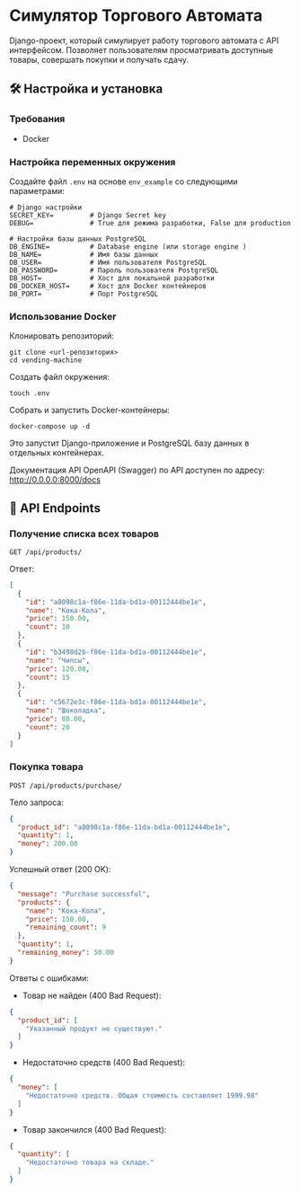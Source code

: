# Симулятор Торгового Автомата

Django-проект, который симулирует работу торгового автомата с API интерфейсом. Позволяет пользователям просматривать
доступные товары, совершать покупки и получать сдачу.

## 🛠️ Настройка и установка

### Требования

- Docker

### Настройка переменных окружения

Создайте файл `.env` на основе `env_example` со следующими параметрами:

```
# Django настройки
SECRET_KEY=         # Django Secret key
DEBUG=              # True для режима разработки, False для production

# Настройки базы данных PostgreSQL
DB_ENGINE=          # Database engine (или storage engine )
DB_NAME=            # Имя базы данных
DB_USER=            # Имя пользователя PostgreSQL
DB_PASSWORD=        # Пароль пользователя PostgreSQL
DB_HOST=            # Хост для локальной разработки
DB_DOCKER_HOST=     # Хост для Docker контейнеров
DB_PORT=            # Порт PostgreSQL
```

### Использование Docker

Клонировать репозиторий:

```
git clone <url-репозитория>
cd vending-machine
```

Создать файл окружения:

```
touch .env
```

Собрать и запустить Docker-контейнеры:

```
docker-compose up -d
```

Это запустит Django-приложение и PostgreSQL базу данных в отдельных контейнерах.

Документация API
OpenAPI (Swagger) по API доступен по адресу: http://0.0.0.0:8000/docs
## 🔌 API Endpoints

### Получение списка всех товаров

```
GET /api/products/
```

Ответ:

```json
[
  {
    "id": "a8098c1a-f86e-11da-bd1a-00112444be1e",
    "name": "Кока-Кола",
    "price": 150.00,
    "count": 10
  },
  {
    "id": "b3498d2b-f86e-11da-bd1a-00112444be1e",
    "name": "Чипсы",
    "price": 120.00,
    "count": 15
  },
  {
    "id": "c5672e3c-f86e-11da-bd1a-00112444be1e",
    "name": "Шоколадка",
    "price": 80.00,
    "count": 20
  }
]
```

### Покупка товара

```
POST /api/products/purchase/
```

Тело запроса:

```json
{
  "product_id": "a8098c1a-f86e-11da-bd1a-00112444be1e",
  "quantity": 1,
  "money": 200.00
}
```

Успешный ответ (200 OK):

```json
{
  "message": "Purchase successful",
  "products": {
    "name": "Кока-Кола",
    "price": 150.00,
    "remaining_count": 9
  },
  "quantity": 1,
  "remaining_money": 50.00
}
```

Ответы с ошибками:

- Товар не найден (400 Bad Request):

```json
{
  "product_id": [
    "Указанный продукт не существуют."
  ]
}
```

- Недостаточно средств (400 Bad Request):

```json
{
  "money": [
    "Недостаточно средств. Общая стоимость составляет 1999.98"
  ]
}
```

- Товар закончился (400 Bad Request):

```json
{
  "quantity": [
    "Недостаточно товара на складе."
  ]
}
```
